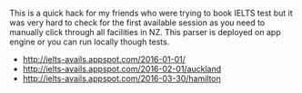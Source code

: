 This is a quick hack for my friends who were trying to book IELTS test but it was very hard to check for the first available session as you need to manually click through all facilities in NZ. This parser is deployed on app engine or you can run locally though tests.

- http://ielts-avails.appspot.com/2016-01-01/
- http://ielts-avails.appspot.com/2016-02-01/auckland
- http://ielts-avails.appspot.com/2016-03-30/hamilton

